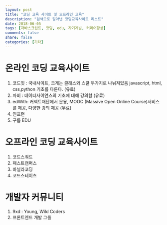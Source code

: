 ```yaml
---
layout: post
title: "코딩 교육 사이트 및 오프라인 교육"
description: "검색으로 알아낸 코딩교육사이트 리스트"
date: 2018-06-05
tags: [자바스크립트, 코딩, edu, 자기계발, 커리어향상]
comments: false
share: false
categories: [기타]
---
```


# 온라인 코딩 교육사이트

1. 코드잇 : 국내사이트, 크게는 클래스와 스쿨 두가지로 나눠져있음
  javascript, html, css,python 기초를 다룬다. (유료)
2. 파비 : 데이터사이언스의 기초에 대해 강의함 (유료)
3. edWith:  커넥트재단에서 운용, MOOC (Massive Open Online Course)서비스를 제공, 다양한 강의 제공 (무료)
4. 인프런 
5. 구름 EDU

# 오프라인 코딩 교육사이트
1. 코드스쿼드
2. 패스트캠퍼스
3. 바닐라코딩
4. 코드스테이츠

# 개발자 커뮤니티
1. 9xd : Young, Wild Coders
2. 프론트엔드 개발 그룹
